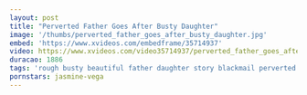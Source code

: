 ```yaml
---
layout: post
title: "Perverted Father Goes After Busty Daughter"
image: '/thumbs/perverted_father_goes_after_busty_daughter.jpg'
embed: 'https://www.xvideos.com/embedframe/35714937'
video: https://www.xvideos.com/video35714937/perverted_father_goes_after_busty_daughter
duracao: 1886
tags: 'rough busty beautiful father daughter story blackmail perverted young-girl old-man'
pornstars: jasmine-vega
---
```

